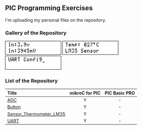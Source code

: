 ## PIC Programming Exercises
I'm uploading my personal files on the repository.

### Gallery of the Repository
![](ADC/Simulate/Album.png)
![](Sensor_Thermometer_LM35/Simulate/Album.png)
![](UART/Simulate/Album.png)

### List of the Repository
|Title|mikroC for PIC|PIC Basic PRO|
|:----|:------------:|:-----------:|
|[ADC](ADC)|Y|-|
|[Button](Button)|Y|-|
|[Sensor_Thermometer_LM35](Sensor_Thermometer_LM35)|Y|-|
|[UART](UART)|Y|-|